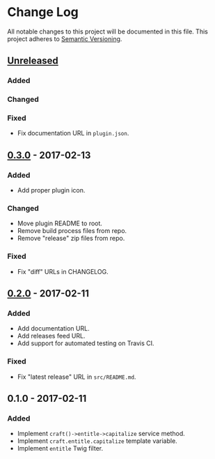 # Change Log #
All notable changes to this project will be documented in this file. This
project adheres to [Semantic Versioning](http://semver.org/).

## [Unreleased] ##
### Added ###

### Changed ###

### Fixed ###
- Fix documentation URL in `plugin.json`.

## [0.3.0] - 2017-02-13 ##
### Added ###
- Add proper plugin icon.

### Changed ###
- Move plugin README to root.
- Remove build process files from repo.
- Remove "release" zip files from repo.

### Fixed ###
- Fix "diff" URLs in CHANGELOG.

## [0.2.0] - 2017-02-11 ##
### Added ###
- Add documentation URL.
- Add releases feed URL.
- Add support for automated testing on Travis CI.

### Fixed ###
- Fix "latest release" URL in `src/README.md`.

## 0.1.0 - 2017-02-11 ##
### Added ###
- Implement `craft()->entitle->capitalize` service method.
- Implement `craft.entitle.capitalize` template variable.
- Implement `entitle` Twig filter.

[0.2.0]: https://github.com/experience/entitle.craft-plugin/compare/0.1.0...HEAD
[0.3.0]: https://github.com/experience/entitle.craft-plugin/compare/0.2.0...HEAD
[Unreleased]: https://github.com/experience/entitle.craft-plugin/compare/0.3.0...HEAD
